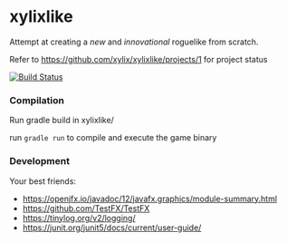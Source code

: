 # xylixlike
Attempt at creating a _new_ and _innovational_ roguelike from scratch.

Refer to https://github.com/xylix/xylixlike/projects/1 for project status

[![Build Status](https://travis-ci.com/xylix/xylixlike.svg?branch=master)](https://travis-ci.com/xylix/xylixlike)


### Compilation
Run gradle build in xylixlike/

run `gradle run` to compile and execute the game binary

### Development
Your best friends:
* https://openjfx.io/javadoc/12/javafx.graphics/module-summary.html
* https://github.com/TestFX/TestFX
* https://tinylog.org/v2/logging/
* https://junit.org/junit5/docs/current/user-guide/
